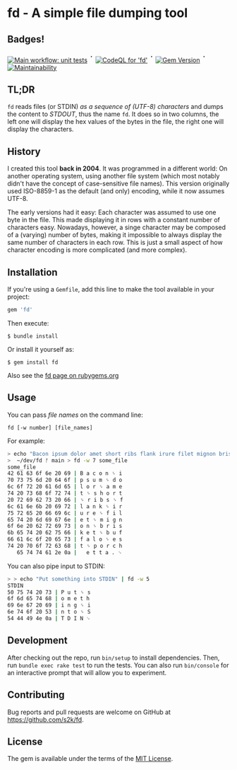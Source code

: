 # fd - A simple file dumping tool

## Badges!

[![Main workflow: unit tests](https://github.com/s2k/fd/actions/workflows/main.yml/badge.svg)](https://github.com/s2k/fd/actions) <sup style="font-size:125%;">᛫</sup> [![CodeQL for 'fd'](https://github.com/s2k/fd/actions/workflows/codeql-analysis.yml/badge.svg)](https://github.com/s2k/fd/actions/workflows/codeql-analysis.yml) <sup style="font-size:125%;">᛫</sup> [![Gem Version](https://badge.fury.io/rb/fd.svg)](https://badge.fury.io/rb/fd) <sup style="font-size:125%;">᛫</sup> [![Maintainability](https://api.codeclimate.com/v1/badges/a85527d101c9ed8f581b/maintainability)](https://codeclimate.com/github/s2k/fd/maintainability)

## TL;DR

`fd` reads files (or STDIN) _as a sequence of (UTF-8) characters_ and dumps the content to _STDOUT_, thus the name `fd`. It does so in two columns, the left one will display the hex values of the bytes in the file, the right one will display the characters.

## History
 
I created this tool **back in 2004**. It was programmed in a different world: On another operating system, using another file system (which most notably didn't have the concept of case-sensitive file names). This version originally used ISO-8859-1 as the default (and only) encoding, while it now assumes UTF-8.

The early versions had it easy: Each character was assumed to use one byte in the file. This made displaying it in rows with a constant number of characters easy. Nowadays, however, a singe character may be composed of a (varying) number of bytes, making it impossible to always display the same number of characters in each row.
This is just a small aspect of how character encoding is more complicated (and more complex).


## Installation

If you're using a `Gemfile`, add this line to make the tool available in your project:

```ruby
gem 'fd'
```

Then execute:

    $ bundle install

Or install it yourself as:

    $ gem install fd

Also see the [fd page on rubygems.org](https://rubygems.org/gems/fd)

## Usage

You can pass _file names_ on the command line:

```
fd [-w number] [file_names]
```

For example:

```bash
> echo "Bacon ipsum dolor amet short ribs flank irure filet mignon brisket buffalo est porchetta." > some_file
>  ~/dev/fd ᚠ main > fd -w 7 some_file
some_file
42 61 63 6f 6e 20 69 | B a c o n ␠ i
70 73 75 6d 20 64 6f | p s u m ␠ d o
6c 6f 72 20 61 6d 65 | l o r ␠ a m e
74 20 73 68 6f 72 74 | t ␠ s h o r t
20 72 69 62 73 20 66 | ␠ r i b s ␠ f
6c 61 6e 6b 20 69 72 | l a n k ␠ i r
75 72 65 20 66 69 6c | u r e ␠ f i l
65 74 20 6d 69 67 6e | e t ␠ m i g n
6f 6e 20 62 72 69 73 | o n ␠ b r i s
6b 65 74 20 62 75 66 | k e t ␠ b u f
66 61 6c 6f 20 65 73 | f a l o ␠ e s
74 20 70 6f 72 63 68 | t ␠ p o r c h
   65 74 74 61 2e 0a |   e t t a . ␊
```

You can also pipe input to STDIN:

```bash
> > echo "Put something into STDIN" | fd -w 5
STDIN
50 75 74 20 73 | P u t ␠ s
6f 6d 65 74 68 | o m e t h
69 6e 67 20 69 | i n g ␠ i
6e 74 6f 20 53 | n t o ␠ S
54 44 49 4e 0a | T D I N ␊
```

## Development

After checking out the repo, run `bin/setup` to install dependencies. Then, run `bundle exec rake test` to run the tests. You can also run `bin/console` for an interactive prompt that will allow you to experiment.

## Contributing

Bug reports and pull requests are welcome on GitHub at <https://github.com/s2k/fd>.

## License

The gem is available under the terms of the [MIT License](https://opensource.org/licenses/MIT).

